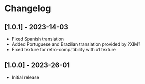 # Changelog

## [1.0.1] - 2023-14-03
- Fixed Spanish translation
- Added Portuguese and Brazilian translation provided by ?XIM?
- Fixed texture for retro-compatibility with x1 texture

## [1.0.0] - 2023-26-01
- Initial release